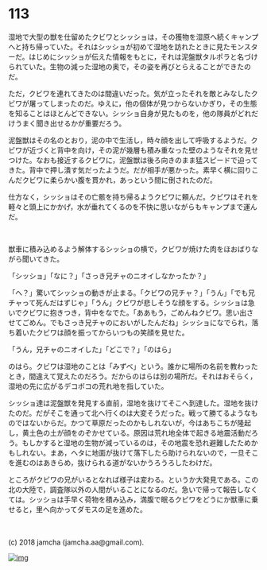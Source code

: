 # 113

湿地で大型の獣を仕留めたクビワとシッショは，その獲物を湿原へ続くキャンプへと持ち帰っていた。それはシッショが初めて湿地を訪れたときに見たモンスターだ。はじめにシッショが伝えた情報をもとに，それは泥盤獣タルポラと名づけられていた。生物の減った湿地の奥で，その姿を再びとらえることができたのだ。  

ただ，クビワを連れてきたのは間違いだった。気が立ったそれを敵とみなしたクビワが屠ってしまったのだ。ゆえに，他の個体が見つからないかぎり，その生態を知ることはほとんどできない。シッショ自身が見たものを，他の隊員がどれだけうまく聞き出せるかが重要だろう。  

泥盤獣はその名のとおり，泥の中で生活し，時々顔を出して呼吸するようだ。クビワが近づくと背中を向け，その泥が幾層も積み重なった壁のようなそれを見せつけた。なおも接近するクビワに，泥盤獣は後ろ向きのまま猛スピードで迫ってきた。背中で押し潰す気だったようだ。だが相手が悪かった。素早く横に回りこんだクビワに柔らかい腹を貫かれ，あっという間に倒されたのだ。  

仕方なく，シッショはその亡骸を持ち帰るようクビワに頼んだ。クビワはそれを軽々と頭上にかかげ，水が垂れてくるのを不快に思いながらもキャンプまで運んだ。  

<br>  

獣車に積み込めるよう解体するシッショの横で，クビワが焼けた肉をほおばりながら聞いてきた。  

「シッショ」「なに？」「さっき兄チャのニオイしなかったか？」  

「へ？」驚いてシッショの動きが止まる。「クビワの兄チャ？」「うん」「でも兄チャって死んだはずじゃ」「うん」クビワが悲しそうな顔をする。シッショは急いでクビワに抱きつき，背中をなでた。「ああもう，ごめんねクビワ。思い出させてごめん。でもさっき兄チャのにおいがしたんだね」シッショになでられ，落ち着いたクビワは顔を振ってからいつもの笑顔を見せた。  

「うん，兄チャのニオイした」「どこで？」「のはら」  

のはら。クビワは湿地のことは「みずべ」という。誰かに場所の名前を教わったとき，間違えて覚えたのだろう。だからのはらは別の場所だ。それはおそらく，湿地の先に広がるデコボコの荒れ地を指していた。  

シッショ達は泥盤獣を発見する直前，湿地を抜けてそこへ到達した。湿地を抜けたのだ。だがそこを通って北へ行くのは大変そうだった。戦って勝てるようなものではないからだ。かつて草原だったのかもしれないが，今はあちこちが隆起し，黄土色の土が顔をのぞかせている。原因は荒れ地全体で起きる地震活動だろう。もしかすると湿地の生物が減っているのは，その地震を恐れ避難したためかもしれない。まあ，ヘタに地面が抜けて落下したら助けられないので，一旦そこを進むのはあきらめ，抜けられる道がないかうろうろしたわけだ。  

ところがクビワの兄がいるとなれば様子は変わる。というか大発見である。この北の大陸で，調査隊以外の人間がいることになるのだ。急いで帰って報告しなくては。シッショは手早く荷物を積み込み，満腹で眠るクビワをどうにか獣車に乗せると，里へ向かってダモスの足を進めた。  

<br>  
<br>  
(c) 2018 jamcha (jamcha.aa@gmail.com).  

[![img](http://i.creativecommons.org/l/by-nc-sa/4.0/88x31.png)](http://creativecommons.org/licenses/by-nc-sa/4.0/deed)